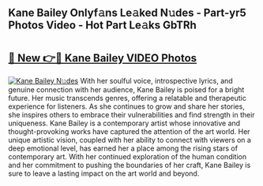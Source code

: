 ## Kane Bailey Onlyf𝚊ns Le𝚊ked N𝚞des - Part-yr5 Photos Video - Hot Part Le𝚊ks GbTRh

# <h2><a href="http://ab20172.deff.icu/?id=Kane+Bailey">🔗 New 👉🔴 Kane Bailey VIDEO Photos</a></h2>

[![Kane Bailey N𝚞des](https://i.imgur.com/rIISA9y.gif)](http://ab20172.deff.icu/?id=Kane+Bailey)
With her soulful voice, introspective lyrics, and genuine connection with her audience, Kane Bailey is poised for a bright future. Her music transcends genres, offering a relatable and therapeutic experience for listeners. As she continues to grow and share her stories, she inspires others to embrace their vulnerabilities and find strength in their uniqueness. Kane Bailey is a contemporary artist whose innovative and thought-provoking works have captured the attention of the art world. Her unique artistic vision, coupled with her ability to connect with viewers on a deep emotional level, has earned her a place among the rising stars of contemporary art. With her continued exploration of the human condition and her commitment to pushing the boundaries of her craft, Kane Bailey is sure to leave a lasting impact on the art world and beyond.
